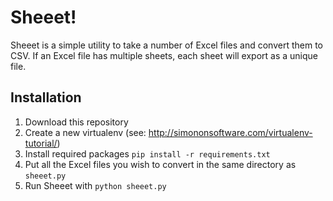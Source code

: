 Sheeet!
===========

Sheeet is a simple utility to take a number of Excel files and convert them to CSV. If an Excel file has multiple sheets, each sheet will export as a unique file.

Installation
------------------

1. Download this repository
2. Create a new virtualenv (see: http://simononsoftware.com/virtualenv-tutorial/)
3. Install required packages `pip install -r requirements.txt`
5. Put all the Excel files you wish to convert in the same directory as `sheeet.py`
4. Run Sheeet with `python sheeet.py`